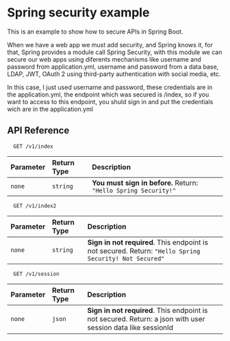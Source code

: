 
# Spring security example

This is an example to show how to secure APIs in Spring Boot.

When we have a web app we must add security, and Spring knows it, for that, Spring provides a module call Spring Security, with this module we can secure our web apps using diferents mechanisms like username and password from application.yml, username and password from a data base, LDAP, JWT, OAuth 2 using third-party authentication with social media, etc.

In this case, I just used username and password, these credentials are in the application.yml, the endpoint which was secured is /index, so if you want to access to this endpoint, you shuld sign in and put the credentials wich are in the application.yml
## API Reference


```http
  GET /v1/index
```

| Parameter | Return Type     | Description                |
| :-------- | :------- | :------------------------- |
| `none` | `string` | **You must sign in before.**  Return: `"Hello Spring Security!"` |


```http
  GET /v1/index2
```

| Parameter | Return Type     | Description                       |
| :-------- | :------- | :-------------------------------- |
| `none`      | `string` | **Sign in not required**. This endpoint is not secured. Return: `"Hello Spring Security! Not Secured"`|

```http
  GET /v1/session
```

| Parameter | Return Type     | Description                       |
| :-------- | :------- | :-------------------------------- |
| `none`      | `json` | **Sign in not required**. This endpoint is not secured. Return: a json with user session data like sessionId|

